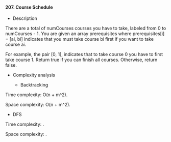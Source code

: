 #### 207. Course Schedule

* Description

There are a total of numCourses courses you have to take, labeled from 0 to numCourses - 1. You are given an array prerequisites where prerequisites[i] = [ai, bi] indicates that you must take course bi first if you want to take course ai.

For example, the pair [0, 1], indicates that to take course 0 you have to first take course 1.
Return true if you can finish all courses. Otherwise, return false.

* Complexity analysis

    * Backtracking

Time complexity: O(n + m^2).

Space complexity: O(n + m^2).

* DFS

Time complexity: .

Space complexity: .